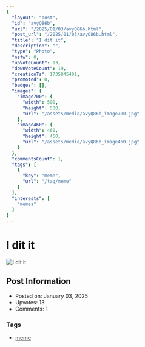 ```yaml
---
{
  "layout": "post",
  "id": "avyQ86b",
  "url": "/2025/01/03/avyQ86b.html",
  "post_url": "/2025/01/03/avyQ86b.html",
  "title": "I dit it",
  "description": "",
  "type": "Photo",
  "nsfw": 0,
  "upVoteCount": 13,
  "downVoteCount": 19,
  "creationTs": 1735845401,
  "promoted": 0,
  "badges": [],
  "images": {
    "image700": {
      "width": 500,
      "height": 500,
      "url": "/assets/media/avyQ86b_image700.jpg"
    },
    "image460": {
      "width": 460,
      "height": 460,
      "url": "/assets/media/avyQ86b_image460.jpg"
    }
  },
  "commentsCount": 1,
  "tags": [
    {
      "key": "meme",
      "url": "/tag/meme"
    }
  ],
  "interests": [
    "memes"
  ]
}
---
```


# I dit it

![I dit it](/assets/media/avyQ86b_image700.jpg)

## Post Information

- Posted on: January 03, 2025
- Upvotes: 13
- Comments: 1

### Tags

- [meme](/tag/meme)
